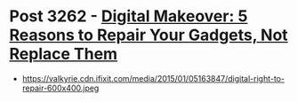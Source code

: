# Post 3262 - [Digital Makeover: 5 Reasons to Repair Your Gadgets, Not Replace Them](https://www.ifixit.com/News/3262/digital-makeover-5-reasons-you-should-fix-your-gadgets-not-replace-them)

- https://valkyrie.cdn.ifixit.com/media/2015/01/05163847/digital-right-to-repair-600x400.jpeg
